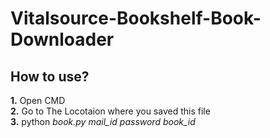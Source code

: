 # Vitalsource-Bookshelf-Book-Downloader

## How to use?

**1.** Open CMD\
**2.** Go to The Locotaion where you saved this  file\
**3.** python *book.py mail_id password book_id*
